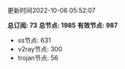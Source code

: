更新时间2022-10-06 05:52:07

**总订阅: 73**
**总节点: 1985**
**有效节点: 987**
- ss节点: 631
- v2ray节点: 300
- trojan节点: 56
